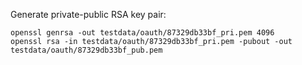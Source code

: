 Generate private-public RSA key pair:

```
openssl genrsa -out testdata/oauth/87329db33bf_pri.pem 4096
openssl rsa -in testdata/oauth/87329db33bf_pri.pem -pubout -out testdata/oauth/87329db33bf_pub.pem
```
